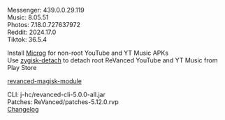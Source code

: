 Messenger: 439.0.0.29.119  
Music: 8.05.51  
Photos: 7.18.0.727637972  
Reddit: 2024.17.0  
Tiktok: 36.5.4  

Install [Microg](https://github.com/ReVanced/GmsCore/releases) for non-root YouTube and YT Music APKs  
Use [zygisk-detach](https://github.com/j-hc/zygisk-detach) to detach root ReVanced YouTube and YT Music from Play Store  

[revanced-magisk-module](https://github.com/j-hc/revanced-magisk-module)
  
CLI: j-hc/revanced-cli-5.0.0-all.jar  
Patches: ReVanced/patches-5.12.0.rvp  
[Changelog](https://github.com/ReVanced/revanced-patches/releases/tag/v5.12.0)  
